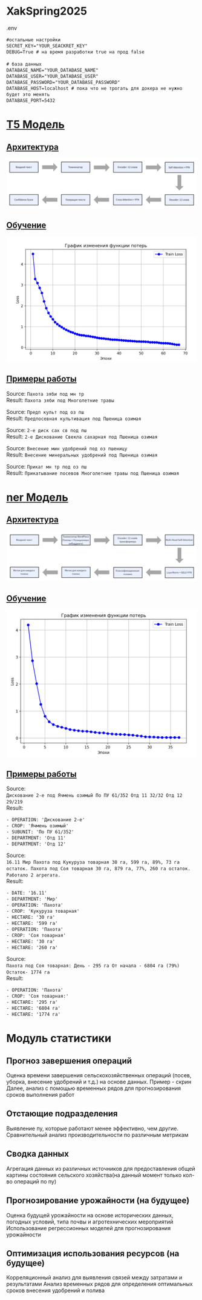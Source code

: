 # XakSpring2025

.env 

    #остальные настройки
    SECRET_KEY="YOUR_SEACKRET_KEY"
    DEBUG=True # на время разработки true на прод false

    # база данных
    DATABASE_NAME="YOUR_DATABASE_NAME"
    DATABASE_USER="YOUR_DATABASE_USER"
    DATABASE_PASSWORD="YOUR_DATABASE_PASSWORD"
    DATABASE_HOST=localhost # пока что не трогать для докера не нужно будет это менять 
    DATABASE_PORT=5432
# [T5 Модель](https://huggingface.co/RimasZzz/agriculture_text_transform_model)
## [Архитектура](model/agriculture_text_transform_model/config.json)
<p align="center">
  <img src="T5_model/assets/model_architecturejpg.jpg">
</p>

## [Обучение](model/train.py)
<p align="center">
  <img src="T5_model/assets/trainLoss.jpg">
</p>

## [Примеры работы](model/test.py)
Source: `Пахота зяби под мн тр`<br>
Result: `Пахота зяби под Многолетние травы`

Source: `Предп культ под оз пш`<br>
Result: `Предпосевная культивация под Пшеница озимая`

Source: `2-е диск сах св под пш`<br>
Result: `2-е Дискование Свекла сахарная под Пшеница озимая`

Source: `Внесение мин удобрений под оз пшеницу`<br>
Result: `Внесение минеральных удобрений под Пшеница озимая`

Source: `Прикат мн тр под оз пш`<br>
Result: `Прикатывание посевов Многолетние травы под Пшеница озимая`

# [ner Модель]()
## [Архитектура]()
<p align="center">
  <img src="ner_model/assets/model_architecturejpg.jpg">
</p>

## [Обучение]()
<p align="center">
  <img src="ner_model/assets/trainLoss.jpg">
</p>

## [Примеры работы]()
Source: <br>
```Дискование 2-е под Ячмень озимый По ПУ 61/352 Отд 11 32/32 Отд 12 29/219```<br>
Result:
```
- OPERATION: 'Дискование 2-е'
- CROP: 'Ячмень озимый'
- SUBUNIT: 'По ПУ 61/352'
- DEPARTMENT: 'Отд 11'
- DEPARTMENT: 'Отд 12'
```

Source: <br>
```16.11 Мир Пахота под Кукуруза товарная 30 га, 599 га, 89%, 73 га остаток. Пахота под Соя товарная 30 га, 879 га, 77%, 260 га остаток. Работало 2 агрегата.```<br>
Result:
```
- DATE: '16.11'
- DEPARTMENT: 'Мир'
- OPERATION: 'Пахота'
- CROP: 'Кукуруза товарная'
- HECTARE: '30 га'
- HECTARE: '599 га'
- OPERATION: 'Пахота'
- CROP: 'Соя товарная'
- HECTARE: '30 га'
- HECTARE: '260 га'
```

Source: <br>
```Пахота под Соя товарная: День - 295 га От начала - 6804 га (79%) Остаток- 1774 га```<br>
Result:
```
- OPERATION: 'Пахота'
- CROP: 'Соя товарная:'
- HECTARE: '295 га'
- HECTARE: '6804 га'
- HECTARE: '1774 га'
```

# Модуль статистики
## Прогноз завершения операций
Оценка времени завершения сельскохозяйственных операций (посев, уборка, внесение удобрений и т.д.) на основе данных.
Пример - скрин
Далее, анализ с помощью временных рядов для прогнозирования сроков выполнения работ

## Отстающие подразделения
Выявление пу, которые работают менее эффективно, чем другие.
Сравнительный анализ производительности по различным метрикам

## Сводка данных
Агрегация данных из различных источников для предоставления общей картины состояния сельского хозяйства(на данный момент только кол-во операций по пу)

## Прогнозирование урожайности (на будущее)
Оценка будущей урожайности на основе исторических данных, погодных условий, типа почвы и агротехнических мероприятий
Использование регрессионных моделей для прогнозирования урожайности

## Оптимизация использования ресурсов (на будущее)
Корреляционный анализ для выявления связей между затратами и результатами
Анализ временных рядов для определения оптимальных сроков внесения удобрений и полива



